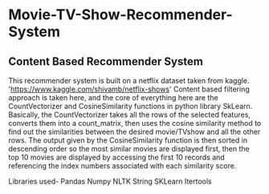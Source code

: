 # Movie-TV-Show-Recommender-System
Content Based Recommender System 
------------------------------------------------------ 
This recommender system is built on a netflix dataset taken from kaggle. 'https://www.kaggle.com/shivamb/netflix-shows'  Content based filtering approach is taken here, and the core of everything here are the CountVectorizer and CosineSimilarity functions in python library SkLearn.   Basically, the CountVectorizer takes all the rows of the selected features, converts them into a count_matrix, then uses the cosine similarity method to find out the similarities between the desired movie/TVshow and all the other rows.  The output given by the CosineSimilarity function is then sorted in descending order so the most similar movies are displayed first, then the  top 10 movies are displayed by accessing the first 10 records and referencing the index numbers associated with each similarity score.  

Libraries used- 
Pandas 
Numpy 
NLTK 
String 
SKLearn 
Itertools
